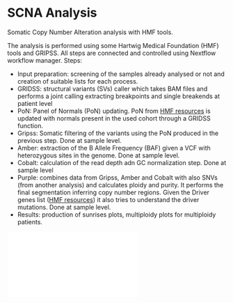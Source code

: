 # SCNA Analysis
Somatic Copy Number Alteration analysis with HMF tools.

The analysis is performed using some Hartwig Medical Foundation (HMF) tools and GRIPSS. All steps are connected and controlled using Nextflow workflow manager. 
Steps:
* Input preparation: screening of the samples already analysed or not and creation of suitable lists for each process.
* GRIDSS: structural variants (SVs) caller which takes BAM files and performs a joint calling extracting breakpoints and single breakends at patient level
* PoN: Panel of Normals (PoN) updating. PoN from [HMF resources](https://console.cloud.google.com/storage/browser/hmf-public/HMFtools-Resources/dna_pipeline;tab=objects?prefix=&forceOnObjectsSortingFiltering=false) is updated with normals present in the used cohort through a GRIDSS function. 
* Gripss: Somatic filtering of the variants using the PoN produced in the previous step. Done at sample level.
* Amber: extraction of the B Allele Frequency (BAF) given a VCF with heterozygous sites in the genome. Done at sample level.
* Cobalt: calculation of the read depth adn GC normalization step. Done at sample level
* Purple: combines data from Gripss, Amber and Cobalt with also SNVs (from another analysis) and calculates ploidy and purity. It performs the final segmentation inferring copy number regions. Given the Driver genes list ([HMF resources](https://console.cloud.google.com/storage/browser/hmf-public/HMFtools-Resources/dna_pipeline;tab=objects?prefix=&forceOnObjectsSortingFiltering=false)) it also tries to understand the driver mutations. Done at sample level.
* Results: production of sunrises plots, multiploidy plots for multiploidy patients. 

![Pipeline figure](pipeline_schema.pdf)
